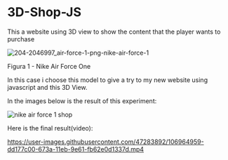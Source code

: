 # 3D-Shop-JS
This a website using 3D view to show the content that the player wants to purchase

![204-2046997_air-force-1-png-nike-air-force-1](https://user-images.githubusercontent.com/47283892/106964261-c0c70f80-6739-11eb-8723-c7d2183cbefc.png)

Figura 1 - Nike Air Force One

In this case i choose this model to give a try to my new website using javascript and this 3D View.

In the images below is the result of this experiment:

![nike air force 1 shop](https://user-images.githubusercontent.com/47283892/106964670-5ebada00-673a-11eb-9dba-0054a0a02bad.png)

Here is the final result(video):

https://user-images.githubusercontent.com/47283892/106964959-dd177c00-673a-11eb-9e61-fb62e0d1337d.mp4
